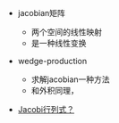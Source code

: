 * jacobian矩阵
    * 两个空间的线性映射
    * 是一种线性变换
    
* wedge-production
    * 求解jacobian一种方法
    * 和外积同理，






















* [Jacobi行列式？](https://ccjou.wordpress.com/2012/11/26/jacobian-%E7%9F%A9%E9%99%A3%E8%88%87%E8%A1%8C%E5%88%97%E5%BC%8F/)

  